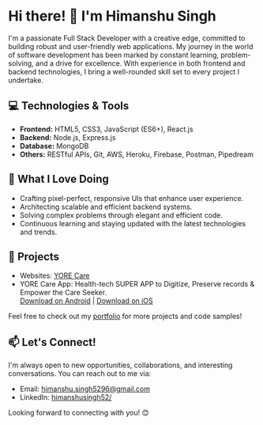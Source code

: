 # Hi there! 👋 I'm Himanshu Singh

I'm a passionate Full Stack Developer with a creative edge, committed to building robust and user-friendly web applications. My journey in the world of software development has been marked by constant learning, problem-solving, and a drive for excellence. With experience in both frontend and backend technologies, I bring a well-rounded skill set to every project I undertake.

## 💻 Technologies & Tools

- **Frontend:** HTML5, CSS3, JavaScript (ES6+), React.js
- **Backend:** Node.js, Express.js
- **Database:** MongoDB
- **Others:** RESTful APIs, Git, AWS, Heroku, Firebase, Postman, Pipedream

## 🚀 What I Love Doing

- Crafting pixel-perfect, responsive UIs that enhance user experience.
- Architecting scalable and efficient backend systems.
- Solving complex problems through elegant and efficient code.
- Continuous learning and staying updated with the latest technologies and trends.

## 🌟 Projects
- Websites: [YORE Care](https://yore.care/)
- YORE Care App: Health-tech SUPER APP to Digitize, Preserve records & Empower the Care Seeker.
  <br/>
  [Download on Android](https://play.google.com/store/apps/details?id=com.yorecareapp) | [Download on iOS](https://apps.apple.com/in/app/yore-care/id6451338874)

Feel free to check out my [portfolio](https://himanshusingh.vercel.app/) for more projects and code samples!

## 📫 Let's Connect!

I'm always open to new opportunities, collaborations, and interesting conversations. You can reach out to me via:

- Email: [himanshu.singh5296@gmail.com](mailto:your.email@example.com)
- LinkedIn: [himanshusingh52/](https://www.linkedin.com/in/himanshusingh52/)

Looking forward to connecting with you! 😊





